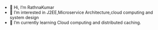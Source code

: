- 👋 Hi, I’m RathnaKumar
- 👀 I’m interested in J2EE,Microservice Architecture,cloud computing and system design 
- 🌱 I’m currently learning Cloud computing and distributed caching.


<!---
RathnaKumar2289/RathnaKumar2289 is a ✨ special ✨ repository because its `README.md` (this file) appears on your GitHub profile.
You can click the Preview link to take a look at your changes.
--->
